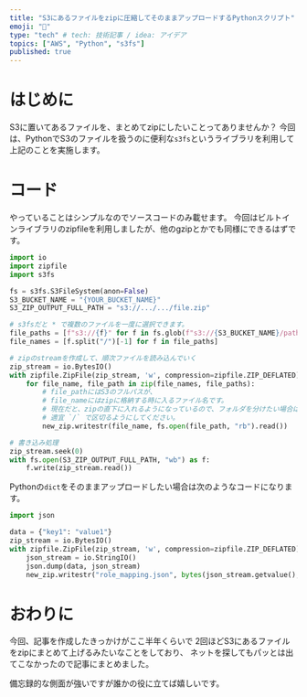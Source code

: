 ```yaml
---
title: "S3にあるファイルをzipに圧縮してそのままアップロードするPythonスクリプト"
emoji: "🌊"
type: "tech" # tech: 技術記事 / idea: アイデア
topics: ["AWS", "Python", "s3fs"]
published: true
---
```


# はじめに

S3に置いてあるファイルを、まとめてzipにしたいことってありませんか？
今回は、PythonでS3のファイルを扱うのに便利な`s3fs`というライブラリを利用して上記のことを実施します。

# コード

やっていることはシンプルなのでソースコードのみ載せます。
今回はビルトインライブラリのzipfileを利用しましたが、他のgzipとかでも同様にできるはずです。

```python
import io
import zipfile
import s3fs

fs = s3fs.S3FileSystem(anon=False)
S3_BUCKET_NAME = "{YOUR_BUCKET_NAME}"
S3_ZIP_OUTPUT_FULL_PATH = "s3://.../.../file.zip"

# s3fsだと * で複数のファイルを一度に選択できます。
file_paths = [f"s3://{f}" for f in fs.glob(f"s3://{S3_BUCKET_NAME}/path/to/files=*")]
file_names = [f.split("/")[-1] for f in file_paths]

# zipのstreamを作成して、順次ファイルを読み込んでいく
zip_stream = io.BytesIO()
with zipfile.ZipFile(zip_stream, 'w', compression=zipfile.ZIP_DEFLATED) as new_zip:
    for file_name, file_path in zip(file_names, file_paths):
        # file_pathにはS3のフルパスが、
        # file_nameにはzipに格納する時に入るファイル名です。
        # 現在だと、zipの直下に入れるようになっているので、フォルダを分けたい場合は
        # 適宜 `/` で区切るようにしてください。
        new_zip.writestr(file_name, fs.open(file_path, "rb").read())

# 書き込み処理
zip_stream.seek(0)
with fs.open(S3_ZIP_OUTPUT_FULL_PATH, "wb") as f:
    f.write(zip_stream.read())
```

Pythonの`dict`をそのままアップロードしたい場合は次のようなコードになります。

```python
import json

data = {"key1": "value1"}
zip_stream = io.BytesIO()
with zipfile.ZipFile(zip_stream, 'w', compression=zipfile.ZIP_DEFLATED) as new_zip:
    json_stream = io.StringIO()
    json.dump(data, json_stream)
    new_zip.writestr("role_mapping.json", bytes(json_stream.getvalue(), encoding="utf-8"))
```

# おわりに

今回、記事を作成したきっかけがここ半年くらいで
2回ほどS3にあるファイルをzipにまとめて上げるみたいなことをしており、
ネットを探してもパッとは出てこなかったので記事にまとめました。

備忘録的な側面が強いですが誰かの役に立てば嬉しいです。

